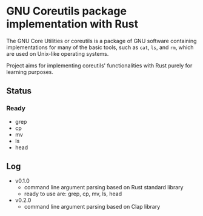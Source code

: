 # GNU Coreutils package implementation with Rust

The GNU Core Utilities or coreutils is a package of GNU software 
containing implementations for many of the basic tools, such as
`cat`, `ls`, and `rm`, which are used on Unix-like operating systems.

Project aims for implementing coreutils' functionalities with Rust purely for 
learning purposes.


## Status

### Ready
- grep
- cp
- mv
- ls
- head

## Log
- v0.1.0
  - command line argument parsing based on Rust standard library
  - ready to use are: grep, cp, mv, ls, head
- v0.2.0
  - command line argument parsing based on Clap library


